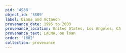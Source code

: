 ```yaml
---
pid: '4938'
object_id: '3809'
label: Diana and Actaeon
provenance_date: 1995 to 2003
provenance_location: United States, Los Angeles, CA
provenance_text: LACMA, on loan
order: '1682'
collection: provenance
---
```

